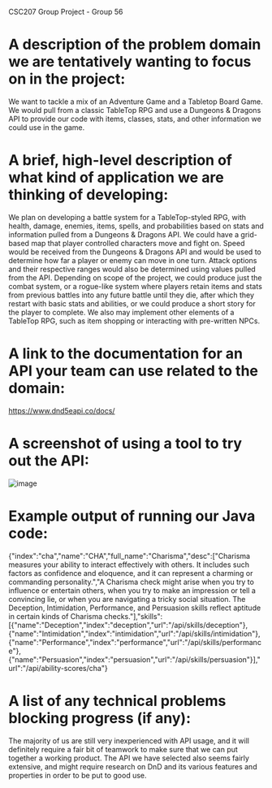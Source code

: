 CSC207 Group Project - Group 56
# A description of the problem domain we are tentatively wanting to focus on in the project:
We want to tackle a mix of an Adventure Game and a Tabletop Board Game. We would pull from a classic TableTop RPG and use a Dungeons & Dragons API to provide our code with items, classes, stats, and other information we could use in the game.

# A brief, high-level description of what kind of application we are thinking of developing:
We plan on developing a battle system for a TableTop-styled RPG, with health, damage, enemies, items, spells, and probabilities based on stats and information pulled from a Dungeons & Dragons API. We could have a grid-based map that player controlled characters move and fight on. Speed would be received from the Dungeons & Dragons API and would be used to determine how far a player or enemy can move in one turn. Attack options and their respective ranges would also be determined using values pulled from the API. Depending on scope of the project, we could produce just the combat system, or a rogue-like system where players retain items and stats from previous battles into any future battle until they die, after which they restart with basic stats and abilities, or we could produce a short story for the player to complete.
We also may implement other elements of a TableTop RPG, such as item shopping or interacting with pre-written NPCs.

# A link to the documentation for an API your team can use related to the domain:
https://www.dnd5eapi.co/docs/

# A screenshot of using a tool to try out the API:
![image](https://github.com/mjcohen364/noidea/assets/101151775/49458e72-712d-4a5f-b7c3-94fc1c382744)

# Example output of running our Java code:
{"index":"cha","name":"CHA","full_name":"Charisma","desc":["Charisma measures your ability to interact effectively with others. It includes such factors as confidence and eloquence, and it can represent a charming or commanding personality.","A Charisma check might arise when you try to influence or entertain others, when you try to make an impression or tell a convincing lie, or when you are navigating a tricky social situation. The Deception, Intimidation, Performance, and Persuasion skills reflect aptitude in certain kinds of Charisma checks."],"skills":[{"name":"Deception","index":"deception","url":"/api/skills/deception"},{"name":"Intimidation","index":"intimidation","url":"/api/skills/intimidation"},{"name":"Performance","index":"performance","url":"/api/skills/performance"},{"name":"Persuasion","index":"persuasion","url":"/api/skills/persuasion"}],"url":"/api/ability-scores/cha"}

# A list of any technical problems blocking progress (if any):
The majority of us are still very inexperienced with API usage, and it will definitely require a fair bit of teamwork to make sure that we can put together a working product. The API we have selected also seems fairly extensive, and might require research on DnD and its various features and properties in order to be put to good use.
